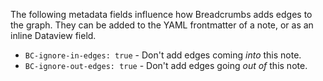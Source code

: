 The following metadata fields influence how Breadcrumbs adds edges to the graph. They can be added to the YAML frontmatter of a note, or as an inline Dataview field.

- `BC-ignore-in-edges: true` - Don't add edges coming _into_ this note.
- `BC-ignore-out-edges: true` - Don't add edges going _out of_ this note.
